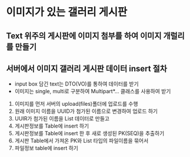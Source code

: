 # 이미지가 있는 갤러리 게시판

## Text 위주의 게시판에 이미지 첨부를 하여 이미지 개럴리를 만들기

## 서버에서 이미지 갤러리 게시판 데이터 insert 절차
* input box 담긴 text는 DTO(VO)를 통하여 데이터를 받기
* 이미지는 single, multi로 구분하여 Multipart*... 클래스를 사용하여 받기

1. 이미지를 먼저 서버의 upload(files)폴더에 업로드를 수행
2. 원래 이미지 이름을 UUID가 첨가된 이름으로 변경하여 업로드 하기
3. UUIR가 첨가된 이름을 List<String> 데이터로 만들고
4. 게시판정보를 Table에 insert 하기
5. 게시판정보를 Table에 insert 한 후 새로 생성된 PK(SEQ)을 추출하기
6. 게시판 Table에서 가져온 PK와 List<String> 타입의 파일이름을 묶어서
7. 파일정보 table에 insert 하기